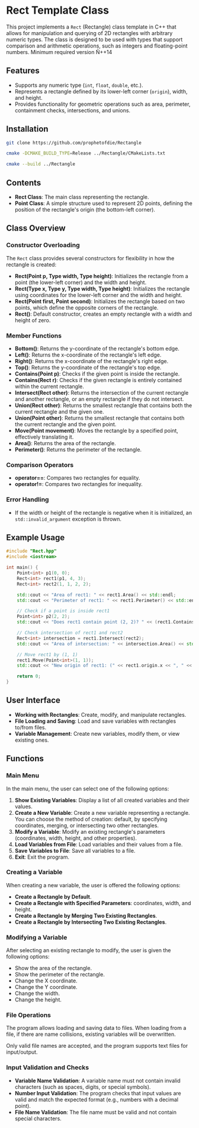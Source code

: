 # Rect Template Class

This project implements a `Rect` (Rectangle) class template in C++ that allows for manipulation and querying of 2D rectangles with arbitrary numeric types. The class is designed to be used with types that support comparison and arithmetic operations, such as integers and floating-point numbers. Minimum required version Ñ++14

## Features

- Supports any numeric type (`int`, `float`, `double`, etc.).
- Represents a rectangle defined by its lower-left corner (`origin`), width, and height.
- Provides functionality for geometric operations such as area, perimeter, containment checks, intersections, and unions.

## Installation

```sh
git clone https://github.com/prophetofdie/Rectangle
```

```sh
cmake -DCMAKE_BUILD_TYPE=Release ../Rectangle/CMakeLists.txt
```

```sh
cmake --build ../Rectangle
```

## Contents

- **Rect Class**: The main class representing the rectangle.
- **Point Class**: A simple structure used to represent 2D points, defining the position of the rectangle's origin (the bottom-left corner).

## Class Overview

### Constructor Overloading

The `Rect` class provides several constructors for flexibility in how the rectangle is created:

- **Rect(Point<Type> p, Type width, Type height)**: Initializes the rectangle from a point (the lower-left corner) and the width and height.
- **Rect(Type x, Type y, Type width, Type height)**: Initializes the rectangle using coordinates for the lower-left corner and the width and height.
- **Rect(Point<Type> first, Point<Type> second)**: Initializes the rectangle based on two points, which define the opposite corners of the rectangle.
- **Rect()**: Default constructor, creates an empty rectangle with a width and height of zero.

### Member Functions

- **Bottom()**: Returns the y-coordinate of the rectangle's bottom edge.
- **Left()**: Returns the x-coordinate of the rectangle's left edge.
- **Right()**: Returns the x-coordinate of the rectangle's right edge.
- **Top()**: Returns the y-coordinate of the rectangle's top edge.
- **Contains(Point<Type> p)**: Checks if the given point is inside the rectangle.
- **Contains(Rect<Type> r)**: Checks if the given rectangle is entirely contained within the current rectangle.
- **Intersect(Rect<Type> other)**: Returns the intersection of the current rectangle and another rectangle, or an empty rectangle if they do not intersect.
- **Union(Rect<Type> other)**: Returns the smallest rectangle that contains both the current rectangle and the given one.
- **Union(Point<Type> other)**: Returns the smallest rectangle that contains both the current rectangle and the given point.
- **Move(Point<Type> movement)**: Moves the rectangle by a specified point, effectively translating it.
- **Area()**: Returns the area of the rectangle.
- **Perimeter()**: Returns the perimeter of the rectangle.

### Comparison Operators

- **operator==**: Compares two rectangles for equality.
- **operator!=**: Compares two rectangles for inequality.

### Error Handling

- If the width or height of the rectangle is negative when it is initialized, an `std::invalid_argument` exception is thrown.

## Example Usage

```cpp
#include "Rect.hpp"
#include <iostream>

int main() {
    Point<int> p1(0, 0);
    Rect<int> rect1(p1, 4, 3);
    Rect<int> rect2(1, 1, 2, 2);

    std::cout << "Area of rect1: " << rect1.Area() << std::endl;
    std::cout << "Perimeter of rect1: " << rect1.Perimeter() << std::endl;

    // Check if a point is inside rect1
    Point<int> p2(2, 2);
    std::cout << "Does rect1 contain point (2, 2)? " << (rect1.Contains(p2) ? "Yes" : "No") << std::endl;

    // Check intersection of rect1 and rect2
    Rect<int> intersection = rect1.Intersect(rect2);
    std::cout << "Area of intersection: " << intersection.Area() << std::endl;

    // Move rect1 by (1, 1)
    rect1.Move(Point<int>(1, 1));
    std::cout << "New origin of rect1: (" << rect1.origin.x << ", " << rect1.origin.y << ")" << std::endl;

    return 0;
}
```

## User Interface

- **Working with Rectangles**: Create, modify, and manipulate rectangles.
- **File Loading and Saving**: Load and save variables with rectangles to/from files.
- **Variable Management**: Create new variables, modify them, or view existing ones.

## Functions

### Main Menu

In the main menu, the user can select one of the following options:

1. **Show Existing Variables**: Display a list of all created variables and their values.
2. **Create a New Variable**: Create a new variable representing a rectangle. You can choose the method of creation: default, by specifying coordinates, merging, or intersecting two other rectangles.
3. **Modify a Variable**: Modify an existing rectangle's parameters (coordinates, width, height, and other properties).
4. **Load Variables from File**: Load variables and their values from a file.
5. **Save Variables to File**: Save all variables to a file.
6. **Exit**: Exit the program.

### Creating a Variable

When creating a new variable, the user is offered the following options:

- **Create a Rectangle by Default**.
- **Create a Rectangle with Specified Parameters**: coordinates, width, and height.
- **Create a Rectangle by Merging Two Existing Rectangles**.
- **Create a Rectangle by Intersecting Two Existing Rectangles**.

### Modifying a Variable

After selecting an existing rectangle to modify, the user is given the following options:

- Show the area of the rectangle.
- Show the perimeter of the rectangle.
- Change the X coordinate.
- Change the Y coordinate.
- Change the width.
- Change the height.

### File Operations

The program allows loading and saving data to files. When loading from a file, if there are name collisions, existing variables will be overwritten.

Only valid file names are accepted, and the program supports text files for input/output.

### Input Validation and Checks

- **Variable Name Validation**: A variable name must not contain invalid characters (such as spaces, digits, or special symbols).
- **Number Input Validation**: The program checks that input values are valid and match the expected format (e.g., numbers with a decimal point).
- **File Name Validation**: The file name must be valid and not contain special characters.


